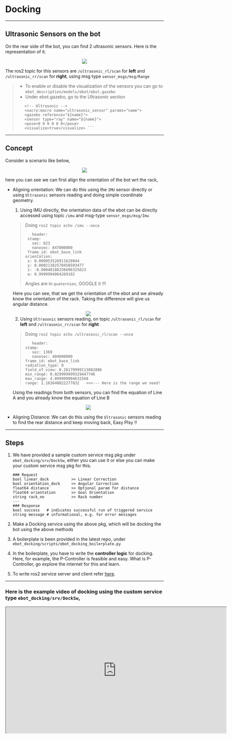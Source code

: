 # Docking 
---

## Ultrasonic Sensors on the bot

On the rear side of the bot, you can find 2 ultrasonic sensors. Here is the representation of it.

<div style="text-align:center"><img src="./Media/ultrasonic.png"/></div>

The ros2 topic for this sensors are `/ultrasonic_rl/scan` for **left** and 
`/ultrasonic_rr/scan` for **right**, using msg type `sensor_msgs/msg/Range`

> - To enable or disable the visualization of the sensors you can go to `ebot_description/models/ebot/ebot.gazebo`
> - Under ebot.gazebo, go to the Ultrasonic section
> ```   
>    <!-- Ultrasonic -->
>    <xacro:macro name="ultrasonic_sensor" params="name">
>    <gazebo reference="${name}">
>    <sensor type="ray" name="${name}">
>    <pose>0 0 0 0 0 0</pose>
>    <visualize>true</visualize> ```

---

## Concept

Consider a scenario like below,

<div style="text-align:center"><img src="./Media/gazebo_rep.png"/></div>

here you can see we can first align the orientation of the bot wrt the rack,

- Aligning orientation: We can do this using the `IMU` sensor directly or using `Ultrasonic` sensors reading and doing simple coordinate geometry.

    1) Using IMU directly, the orientation data of the ebot can be directly accessed using topic `/imu` and msg-type `sensor_msgs/msg/Imu`

    > Doing `ros2 topic echo /imu --once`
    > ```
    >    header:
    >  stamp:
    >    sec: 823
    >    nanosec: 847000000
    >  frame_id: ebot_base_link
    >orientation:
    >  x: 0.000953526911620944
    >  y: 0.00021382570450593477
    >  z: -0.00048188256696325623
    >  w: 0.9999994064269182
    >  ```
    >
    > Angles are in `quaternion`, GOOGLE it !!!


    Here you can see, that we get the orientation of the ebot and we already know the orientation of the rack. Taking the difference will give us angular distance.

    <div style="text-align:center"><img src="./Media/using_imu.png"/></div>

    2) Using `Ultrasonic` sensors reading, on topic `/ultrasonic_rl/scan` for **left** and 
`/ultrasonic_rr/scan` for **right**

    > Doing `ros2 topic echo /ultrasonic_rl/scan --once`
    > ```
    >    header:
    >stamp:
    >    sec: 1369
    >    nanosec: 404000000
    >frame_id: ebot_base_link
    >radiation_type: 0
    >field_of_view: 0.26179999113082886
    >min_range: 0.029999999329447746
    >max_range: 4.099999904632568
    >range: 1.163640022277832   <<<--- Here is the range we need!
    >```

    Using the readings from both sensors, you can find the equation of Line A and you already know the equation of Line B

    <div style="text-align:center"><img src="./Media/using_coord.png"/></div>

- Aligning Distance: We can do this using the `Ultrasonic` sensors reading to find the rear distance and keep moving back, Easy PIsy !!
---

## Steps 

1) We have provided a sample custom service msg pkg under `ebot_docking/srv/DockSw`, either you can use it or else you can make your custom service msg pkg for this.
    ```
    ### Request
    bool linear_dock          >> Linear Correction
    bool orientation_dock     >> Angular Correction
    float64 distance          >> Optional param for distance
    float64 orientation       >> Goal Orientation 
    string rack_no            >> Rack number
    ---
    ### Response
    bool success   # indicates successful run of triggered service
    string message # informational, e.g. for error messages 
    ```
2) Make a Docking service using the above pkg, which will be docking the bot using the above methods

3) A boilerplate is been provided in the latest repo, under `ebot_docking/scripts/ebot_docking_boilerplate.py`

4) In the boilerplate, you have to write the **controller logic** for docking. Here, for example, the P-Controller is feasible and easy. What is P-Controller, go explore the internet for this and learn.

5) To write ros2 service server and client refer [here](https://docs.ros.org/en/humble/Tutorials/Beginner-Client-Libraries/Writing-A-Simple-Py-Service-And-Client.html).
---

### Here is the example video of docking using the custom service type `ebot_docking/srv/DockSw`,

<iframe width="700" height="400"
    src="https://www.youtube.com/embed/t7rnnU28tMo?si=eA9BcKGqTq0f9TYR">
</iframe> 